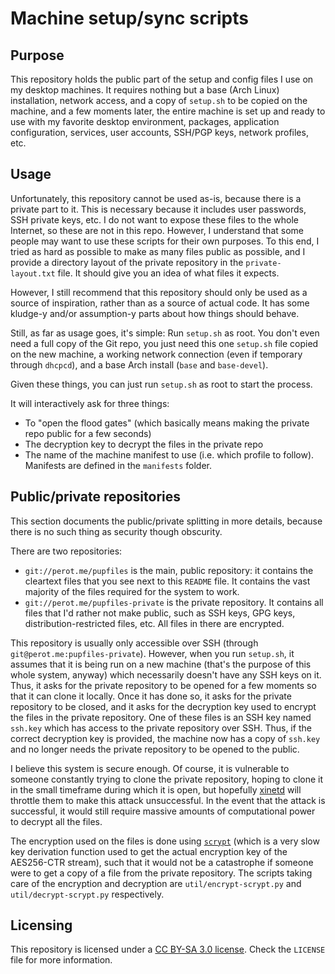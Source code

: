 Machine setup/sync scripts
==========================

Purpose
-------
This repository holds the public part of the setup and config files I use on
my desktop machines. It requires nothing but a base (Arch Linux) installation,
network access, and a copy of `setup.sh` to be copied on the machine, and a
few moments later, the entire machine is set up and ready to use with my
favorite desktop environment, packages, application configuration, services,
user accounts, SSH/PGP keys, network profiles, etc.

Usage
-----
Unfortunately, this repository cannot be used as-is, because there is a
private part to it. This is necessary because it includes user passwords, SSH
private keys, etc. I do not want to expose these files to the whole Internet,
so these are not in this repo. However, I understand that some people may want
to use these scripts for their own purposes. To this end, I tried as hard as
possible to make as many files public as possible, and I provide a directory
layout of the private repository in the `private-layout.txt` file. It should
give you an idea of what files it expects.

However, I still recommend that this repository should only be used as a
source of inspiration, rather than as a source of actual code. It has some
kludge-y and/or assumption-y parts about how things should behave.

Still, as far as usage goes, it's simple: Run `setup.sh` as root. You don't
even need a full copy of the Git repo, you just need this one `setup.sh` file
copied on the new machine, a working network connection (even if temporary
through `dhcpcd`), and a base Arch install (`base` and `base-devel`).

Given these things, you can just run `setup.sh` as root to start the process.

It will interactively ask for three things:

* To "open the flood gates" (which basically means making the private repo
  public for a few seconds)
* The decryption key to decrypt the files in the private repo
* The name of the machine manifest to use (i.e. which profile to follow).
  Manifests are defined in the `manifests` folder.

Public/private repositories
---------------------------
This section documents the public/private splitting in more details, because
there is no such thing as security though obscurity.

There are two repositories:

* `git://perot.me/pupfiles` is the main, public repository: it contains the
  cleartext files that you see next to this `README` file. It contains the
  vast majority of the files required for the system to work.
* `git://perot.me/pupfiles-private` is the private repository. It contains all
  files that I'd rather not make public, such as SSH keys, GPG keys,
  distribution-restricted files, etc. All files in there are encrypted.

This repository is usually only accessible over SSH
(through `git@perot.me:pupfiles-private`). However, when you run `setup.sh`,
it assumes that it is being run on a new machine (that's the purpose of this
whole system, anyway) which necessarily doesn't have any SSH keys on it. Thus,
it asks for the private repository to be opened for a few moments so that it
can clone it locally. Once it has done so, it asks for the private repository
to be closed, and it asks for the decryption key used to encrypt the files in
the private repository. One of these files is an SSH key named `ssh.key` which
has access to the private repository over SSH. Thus, if the correct decryption
key is provided, the machine now has a copy of `ssh.key` and no longer needs
the private repository to be opened to the public.

I believe this system is secure enough. Of course, it is vulnerable to someone
constantly trying to clone the private repository, hoping to clone it in the
small timeframe during which it is open, but hopefully [xinetd] will throttle
them to make this attack unsuccessful. In the event that the attack is
successful, it would still require massive amounts of computational power to
decrypt all the files.

The encryption used on the files is done using [`scrypt`][scrypt] (which is a
very slow key derivation function used to get the actual encryption key of the
AES256-CTR stream), such that it would not be a catastrophe if someone were to
get a copy of a file from the private repository. The scripts taking care of
the encryption and decryption are `util/encrypt-scrypt.py` and
`util/decrypt-scrypt.py` respectively.

Licensing
---------
This repository is licensed under a [CC BY-SA 3.0 license]. Check the
`LICENSE` file for more information.

[CC BY-SA 3.0 license]: https://creativecommons.org/licenses/by-sa/3.0/
[scrypt]: https://www.tarsnap.com/scrypt.html
[xinetd]: http://www.xinetd.org/
